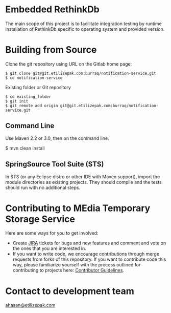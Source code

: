 # Embedded RethinkDb

The main scope of this project is to facilitate integration testing by runtime installation of RethinkDb specific to operating system and provided version.

# Building from Source
Clone the git repository using URL on the Gitlab home page:

    $ git clone git@git.etilizepak.com:burraq/notification-service.git
    $ cd notification-service

Existing folder or Git repository

    $ cd existing_folder
    $ git init
    $ git remote add origin git@git.etilizepak.com:burraq/notification-service.git


## Command Line
Use Maven 2.2 or 3.0, then on the command line:

   $ mvn clean install

## SpringSource Tool Suite (STS)
In STS (or any Eclipse distro or other IDE with Maven support), import the module directories as existing projects. They should compile and the tests should run with no additional steps.


# Contributing to MEdia Temporary Storage Service
Here are some ways for you to get involved:
* Create [JIRA](http://jira.etilizepak.com/projects/NS/) tickets for bugs and new features and comment and vote on the ones that you are interested in.
* If you want to write code, we encourage contributions through merge requests from forks of this repository.
If you want to contribute code this way, please familiarize yourself with the process outlined for contributing to projects here: [Contributor Guidelines](http://git.etilizepak.com/automation/sde/wikis/Contributor-Guidelines).

# Contact to development team
ahasan@etilizepak.com
